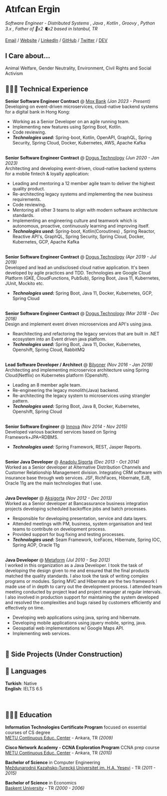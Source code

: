 # Atıfcan Ergin

_Software Engineer - Distributed Systems , Java , Kotlin , Groovy , Python 3.x , Father of 🐶x2 🐈x2 based in Istanbul, TR_ <br>

[Email](mailto:atifcanergin@gmail.com) / [Website]() / [LinkedIn](https://www.linkedin.com/in/atifcanergin/) / [GitHub](https://github.com/ozthemagician/) / [Twitter](https://twitter.com/codicelautus/) / [DEV]()

## I Care about...
Animal Welfare, Gender Neutrality, Environment, Civil Rights and Social Activism

## 👩🏼‍💻 Technical Experience

**Senior Software Engineer Contract** @ [Mox Bank](https://mox.com) _(Jan 2023 - Present)_ <br>
Developing on event-driven microservices, cloud-native backend systems for a digital bank in Hong Kong:
  - Working as a Senior Developer on an agile running team.
  - Implementing new features using Spring Boot, Kotlin.
  - Code reviewing.
  - **_Technologies used:_** Spring-boot, Kotlin, OpenAPI, GraphQL, Spring Security, Spring Cloud, Docker, Kubernetes, AWS, Apache Kafka
<br><br>

**Senior Software Engineer Contract** @ [Dogus Technology](https://www.linkedin.com/company/dogus-teknoloji/) _(Jun 2020 - Jan 2023)_ <br>
Architecting and developing event-driven, cloud-native backend systems for a mobile fintech & loyalty application:
  - Leading and mentoring a 12 member agile team to deliver the highest quality product.
  - Re-architecting legacy systems and implementing the new business requirements.
  - Code reviewing.
  - Mentoring all other 3 teams to align with modern software architecture standards.
  - Implementing an engineering culture and teamwork which is autonomous, proactive, continuously learning and improving itself.
  - **_Technologies used:_** Spring-boot, Kotlin(Coroutines) , Spring Reactor, Reactive API's, GraphQL, Spring Security, Spring Cloud, Docker, Kubernetes, GCP, Apache Kafka
<br><br>

**Senior Software Engineer Contract** @ [Dogus Technology](https://www.linkedin.com/company/dogus-teknoloji/) _(Apr 2019 - Jul 2019)_  <br>
Developed and lead an undisclosed cloud native application. It's been developed by agile practices and TDD. Technologies are Google Cloud Platform (GKE, CloudFunctions, PubSub), Spring Boot, Java 11, Kubernetes, JUnit, Mockito etc.
  - **_Technologies used:_** Spring Boot, Java 11, Docker, Kubernetes, GCP, Spring Cloud
<br><br>

**Senior Software Engineer Contract** @ [Dogus Technology](https://www.linkedin.com/company/dogus-teknoloji/) _(Mar 2018 - Dec 2018)_  <br>
Design and implement event driven microservices and API's using java.
  - Rearchitecting and refactoring the legacy services that are built in .NET ecosystem into an Event driven java platform.
  - **_Technologies used:_** Spring Boot, Java 11, Docker, Kubernetes, Openshift, Spring Cloud, RabbitMQ
<br><br>

**Lead Software Developer / Architect** @ [Bilyoner](https://www.linkedin.com/company/bilyoner/) _(Nov 2016 - Jan 2018)_ <br>
Architecting and implementing microservice architecture using Spring Cloud(Netflix) on Kubernetes platform (Openshift).
  - Leading an 8 member agile team.
  - Re-engineering the legacy monolith(Java) backend.
  - Re-architecting the legacy system to microservices using strangler pattern.
  - **_Technologies used:_** Spring Boot, Java 8, Docker, Kubernetes, Openshift, Spring Cloud
    <br><br>

**Senior Software Engineer** @ [Innova](https://www.linkedin.com/company/innova/) _(Nov 2014 - Nov 2015)_ <br>
Developed various backend services based on Spring Framework+JPA+RDBMS.
  - **_Technologies used:_** Spring Framework, REST, Jasper Reports.
  <br><br>

**Senior Java Developer** @ [Anadolu Sigorta](https://www.linkedin.com/company/anadolusigorta/) _(Dec 2013 - Oct 2014)_ <br>
Worked as a Senior developer at Alternative Distribution Channels and Customer Relationship Management division. Integrating CRM software with insurance base through web services. JSF, RichFaces, Hibernate, EJB, Oracle 11g are the main technologies that I use.
  <br><br>
  
**Java Developer** @ [Aksigorta](https://www.linkedin.com/company/aksigorta/) _(Nov 2012 - Dec 2013)_ <br>
Worked as a Senior developer at Bancassurance business integration projects developing scheduled backoffice jobs and batch processes. 
  - Responsible for developing presentation, service and data layers. 
  - Attended meetings with PM, business, system organisation and test teams to contribute on development process. 
  - Provided support for bug fixing and testing processes.
  - **_Technologies used:_** Seam Framework, IceFaces, Hibernate, Spring IOC, Spring AOP, Oracle 11g
  <br><br>
  
**Java Developer** @ [Metaform](https://www.linkedin.com/company/metaform-bilisim-ltd/) _(Jul 2010 - Sep 2012)_ <br>
I worked in this organization as a Java Developer. I took the task of developing the design given to me and ensured that the final products matched the quality standards. I also took the task of writing complex programs or modules. Spring MVC and Hibernate are the two framework I made use of in depth to carry out the development process. I attended team meeting conducted by project lead and project manager at regular intervals. I also involved in production support for maintaining the system developed and resolved the complexities and bugs raised by customers efficiently and effectively on time.

  - Developing web applications using java, spring and hibernate. 
  - Developing mobile applications using jquery mobile, spring, java.
  - Geospatial web implementations w/ Google Maps API.
  - Implementing web services.
  <br><br>

## 📌 Side Projects (Under Construction)


## 💬 Languages

**Turkish**: Native <br>
**English**: IELTS 6.5 <br>
<br><br>

## 👩🏼‍🎓 Education

**Information Technologies Certificate Program** focused on essential courses of CS degree<br>
[METU Continuous Educ. Center](https://idea.metu.edu.tr/?lang=en) - Ankara, TR _(2009)_ <br>

**Cisco Network Academy - CCNA Exploration Program** CCNA prep course<br>
[METU Continuous Educ. Center](https://sem.metu.edu.tr/) - Ankara, TR _(2010)_ <br>

**Bachelor of Science** in Computer Engineering<br>
[Meždunarodnij Kazahsko-Tureckij Universitet im. H.A. Yesevi](https://www.ayu.edu.tr) - TR _(2011 - 2015)_

**Bachelor of Science** in Economics<br>
[Baskent University](https://www.baskent.edu.tr) - TR _(2000 - 2006)_
